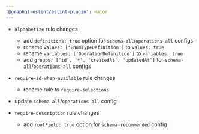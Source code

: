 ```yaml
---
'@graphql-eslint/eslint-plugin': major
---
```


- `alphabetize` rule changes

  - add `definitions: true` option for `schema-all`/`operations-all` configs
  - rename `values: ['EnumTypeDefinition']` to `values: true`
  - rename `variables: ['OperationDefinition']` to `variables: true`
  - add `groups: ['id', '*', 'createdAt', 'updatedAt']` for `schema-all`/`operations-all` configs

- `require-id-when-available` rule changes

  - rename rule to `require-selections`

- update `schema-all`/`operations-all` config

- `require-description` rule changes
  - add `rootField: true` option for `schema-recommended` config
